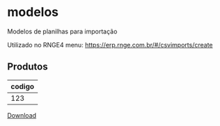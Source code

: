 # modelos
Modelos de planilhas para importação

Utilizado no RNGE4 menu:
https://erp.rnge.com.br/#/csvimports/create

## Produtos
|codigo|
|------|
|123   |

[Download](https://raw.githubusercontent.com/rednaxelbr/modelos/main/produtos.csv)
